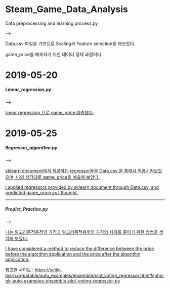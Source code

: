 # Steam_Game_Data_Analysis

Data preprocessing and learning process.py

--> 

Data.csv 파일을 기반으로 Scaling과 Feature selection을 해보았다.

game_price를 예측하기 위한 데이터 정제 과정이다.

<h1>2019-05-20</h1>

<b><h5>Linear_regression.py</h5></b>

-->

<ins>linear regression 으로 game_price 예측했다.</ins>

<h1>2019-05-25</h1>

<b><h5>Regressor_algorithm.py</h5></b>

-->

<ins>sklearn document에서 제공하는 regressor들을 Data.csv 을 통해서 적용시켜보았으며, 나의 생각대로 game_price을 예측해 보았다.</ins>

<ins>I applied regressors provided by sklearn document through Data.csv, and predicted game_price as I thought.</ins>

<hr>

<b><h5>Predict_Practice.py</h5></b>

-->

<ins>나는 알고리즘적용전의 가격과 알고리즘적용후의 가격의 차이를 줄이기 위한 방법을 생각해 보았다.</ins>

<ins>I have considered a method to reduce the difference between the price before the algorithm application and the price after the algorithm application.</ins>

참고한 사이트 : https://scikit-learn.org/stable/auto_examples/ensemble/plot_voting_regressor.html#sphx-glr-auto-examples-ensemble-plot-voting-regressor-py
